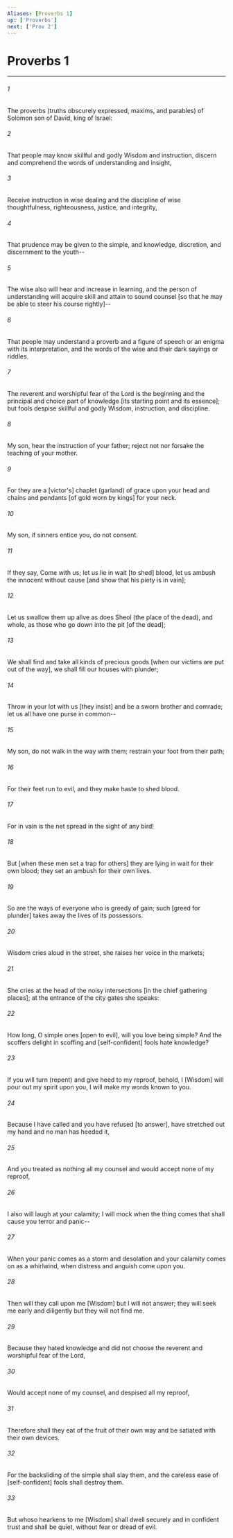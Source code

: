 ```yaml
---
Aliases: [Proverbs 1]
up: ['Proverbs']
next: ['Prov 2']
---
```

# Proverbs 1

***














###### 1 






The proverbs (truths obscurely expressed, maxims, and parables) of Solomon son of David, king of Israel: 













###### 2 






That people may know skillful and godly Wisdom and instruction, discern and comprehend the words of understanding and insight, 













###### 3 






Receive instruction in wise dealing and the discipline of wise thoughtfulness, righteousness, justice, and integrity, 













###### 4 






That prudence may be given to the simple, and knowledge, discretion, and discernment to the youth-- 













###### 5 






The wise also will hear and increase in learning, and the person of understanding will acquire skill and attain to sound counsel [so that he may be able to steer his course rightly]-- 













###### 6 






That people may understand a proverb and a figure of speech or an enigma with its interpretation, and the words of the wise and their dark sayings or riddles. 













###### 7 






The reverent and worshipful fear of the Lord is the beginning and the principal and choice part of knowledge [its starting point and its essence]; but fools despise skillful and godly Wisdom, instruction, and discipline. 













###### 8 






My son, hear the instruction of your father; reject not nor forsake the teaching of your mother. 













###### 9 






For they are a [victor's] chaplet (garland) of grace upon your head and chains and pendants [of gold worn by kings] for your neck. 













###### 10 






My son, if sinners entice you, do not consent. 













###### 11 






If they say, Come with us; let us lie in wait [to shed] blood, let us ambush the innocent without cause [and show that his piety is in vain]; 













###### 12 






Let us swallow them up alive as does Sheol (the place of the dead), and whole, as those who go down into the pit [of the dead]; 













###### 13 






We shall find and take all kinds of precious goods [when our victims are put out of the way], we shall fill our houses with plunder; 













###### 14 






Throw in your lot with us [they insist] and be a sworn brother and comrade; let us all have one purse in common-- 













###### 15 






My son, do not walk in the way with them; restrain your foot from their path; 













###### 16 






For their feet run to evil, and they make haste to shed blood. 













###### 17 






For in vain is the net spread in the sight of any bird! 













###### 18 






But [when these men set a trap for others] they are lying in wait for their own blood; they set an ambush for their own lives. 













###### 19 






So are the ways of everyone who is greedy of gain; such [greed for plunder] takes away the lives of its possessors. 













###### 20 






Wisdom cries aloud in the street, she raises her voice in the markets; 













###### 21 






She cries at the head of the noisy intersections [in the chief gathering places]; at the entrance of the city gates she speaks: 













###### 22 






How long, O simple ones [open to evil], will you love being simple? And the scoffers delight in scoffing and [self-confident] fools hate knowledge? 













###### 23 






If you will turn (repent) and give heed to my reproof, behold, I [Wisdom] will pour out my spirit upon you, I will make my words known to you. 













###### 24 






Because I have called and you have refused [to answer], have stretched out my hand and no man has heeded it, 













###### 25 






And you treated as nothing all my counsel and would accept none of my reproof, 













###### 26 






I also will laugh at your calamity; I will mock when the thing comes that shall cause you terror and panic-- 













###### 27 






When your panic comes as a storm and desolation and your calamity comes on as a whirlwind, when distress and anguish come upon you. 













###### 28 






Then will they call upon me [Wisdom] but I will not answer; they will seek me early and diligently but they will not find me. 













###### 29 






Because they hated knowledge and did not choose the reverent and worshipful fear of the Lord, 













###### 30 






Would accept none of my counsel, and despised all my reproof, 













###### 31 






Therefore shall they eat of the fruit of their own way and be satiated with their own devices. 













###### 32 






For the backsliding of the simple shall slay them, and the careless ease of [self-confident] fools shall destroy them. 













###### 33 






But whoso hearkens to me [Wisdom] shall dwell securely and in confident trust and shall be quiet, without fear or dread of evil.
